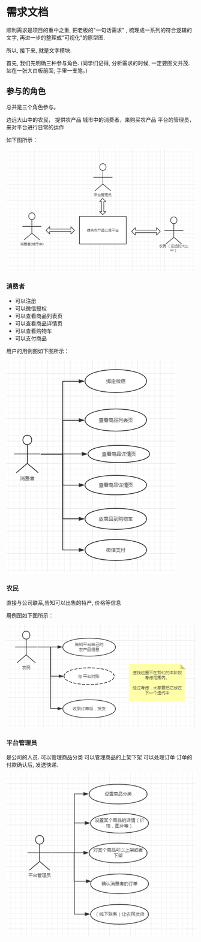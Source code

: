 # 需求文档

顺利需求是项目的重中之重, 把老板的"一句话需求" , 梳理成一系列的符合逻辑的文字,
再进一步的整理成"可视化"的原型图.

所以, 接下来, 就是文字模块.

首先, 我们先明确三种参与角色. (同学们记得, 分析需求的时候, 一定要图文并茂. 站在一张大白板前面, 手里一支笔。) 

## 参与的角色

总共是三个角色参与。  

边远大山中的农民， 提供农产品
城市中的消费者，来购买农产品 
平台的管理员，来对平台进行日常的运作

如下图所示：

![参与角色图](/images/real_project/all_roles.png)

### 消费者

- 可以注册
- 可以微信授权 
- 可以查看商品列表页
- 可以查看商品详情页
- 可以查看购物车
- 可以支付商品

用户的用例图如下图所示：  

![消费者的用例图](/images/real_project/user_use_case_diagram.png)

### 农民

直接与公司联系,告知可以出售的特产, 价格等信息

用例图如下图所示：

![农民的用例图](/images/real_project/farmer_use_case_diagram.png)

### 平台管理员

是公司的人员.
可以管理商品分类
可以管理商品的上架下架
可以处理订单
订单的付款确认后, 发送快递.

![平台管理员的用例图](/images/real_project/admin_use_case_diagram.png)


